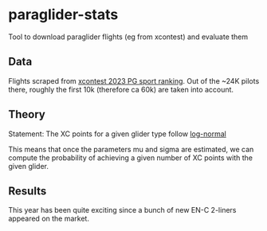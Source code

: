 # paraglider-stats
Tool to download paraglider flights (eg from xcontest) and evaluate them


## Data 

Flights scraped from [xcontest 2023 PG sport ranking](https://www.xcontest.org/2023/world/en/ranking-pg-sport/).
Out of the ~24K pilots there, roughly the first 10k (therefore ca 60k) are taken into account.


## Theory

Statement: The XC points for a given glider type follow [log-normal](https://en.wikipedia.org/wiki/Log-normal_distribution)

This means that once the parameters mu and sigma are estimated, we can compute the probability of achieving a given number of XC points with the given glider.

## Results

This year has been quite exciting since a bunch of new EN-C 2-liners appeared on the market.